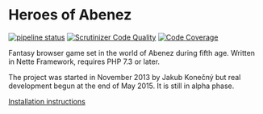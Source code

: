 Heroes of Abenez
================

[![pipeline status](https://gitlab.com/heroesofabenez/game/badges/master/pipeline.svg)](https://gitlab.com/heroesofabenez/game/commits/master) [![Scrutinizer Code Quality](https://scrutinizer-ci.com/g/heroesofabenez/game/badges/quality-score.png?b=master)](https://scrutinizer-ci.com/g/heroesofabenez/game/?branch=master) [![Code Coverage](https://scrutinizer-ci.com/g/heroesofabenez/game/badges/coverage.png?b=master)](https://scrutinizer-ci.com/g/heroesofabenez/game/?branch=master)

Fantasy browser game set in the world of Abenez during fifth age. Written in Nette Framework, requires PHP 7.3 or later.

The project was started in November 2013 by Jakub Konečný but real development begun at the end of May 2015. It is still in alpha phase.

[Installation instructions](INSTALL.md)
